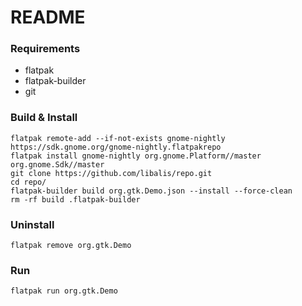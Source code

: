# README
### Requirements
- flatpak
- flatpak-builder
- git
### Build & Install
    flatpak remote-add --if-not-exists gnome-nightly https://sdk.gnome.org/gnome-nightly.flatpakrepo
    flatpak install gnome-nightly org.gnome.Platform//master org.gnome.Sdk//master
    git clone https://github.com/libalis/repo.git
    cd repo/
    flatpak-builder build org.gtk.Demo.json --install --force-clean
    rm -rf build .flatpak-builder
### Uninstall
    flatpak remove org.gtk.Demo
### Run
    flatpak run org.gtk.Demo
